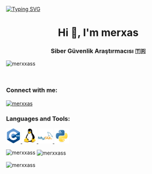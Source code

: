 [![Typing SVG](https://readme-typing-svg.demolab.com?font=Exo+2&size=24&duration=4000&pause=1000&color=45F700&center=true&vcenter=true&width=531&lines=-[+CyberSecurityResearcher+]-)](https://git.io/typing-svg)

<h1 align="center">Hi 👋, I'm merxas</h1>
<h3 align="center">Siber Güvenlik Araştırmacısı 🇹🇷</h3>

<p align="left"> <img src="https://komarev.com/ghpvc/?username=merxxass&label=Profile%20views&color=0e75b6&style=flat" alt="merxxass" /> </p>

<p align="left"> <a href="https://twitter.com/" target="blank"><img src="https://img.shields.io/twitter/follow/?logo=twitter&style=for-the-badge" alt="" /></a> </p>

<h3 align="left">Connect with me:</h3>
<p align="left">
<a href="https://instagram.com/merxxas" target="blank"><img align="center" src="https://raw.githubusercontent.com/rahuldkjain/github-profile-readme-generator/master/src/images/icons/Social/instagram.svg" alt="merxxas" height="30" width="40" /></a>
</p>

<h3 align="left">Languages and Tools:</h3>
<p align="left"> <a href="https://www.w3schools.com/cpp/" target="_blank" rel="noreferrer"> <img src="https://raw.githubusercontent.com/devicons/devicon/master/icons/cplusplus/cplusplus-original.svg" alt="cplusplus" width="40" height="40"/> </a> <a href="https://www.linux.org/" target="_blank" rel="noreferrer"> <img src="https://raw.githubusercontent.com/devicons/devicon/master/icons/linux/linux-original.svg" alt="linux" width="40" height="40"/> </a> <a href="https://www.mysql.com/" target="_blank" rel="noreferrer"> <img src="https://raw.githubusercontent.com/devicons/devicon/master/icons/mysql/mysql-original-wordmark.svg" alt="mysql" width="40" height="40"/> </a> <a href="https://www.python.org" target="_blank" rel="noreferrer"> <img src="https://raw.githubusercontent.com/devicons/devicon/master/icons/python/python-original.svg" alt="python" width="40" height="40"/> </a> </p>

<p><img align="left" src="https://github-readme-stats.vercel.app/api/top-langs?username=merxxass&show_icons=true&locale=en&layout=compact" alt="merxxass" /></p>

<p>&nbsp;<img align="center" src="https://github-readme-stats.vercel.app/api?username=merxxass&show_icons=true&locale=en" alt="merxxass" /></p>

<p><img align="center" src="https://github-readme-streak-stats.herokuapp.com/?user=merxxass&" alt="merxxass" /></p>

